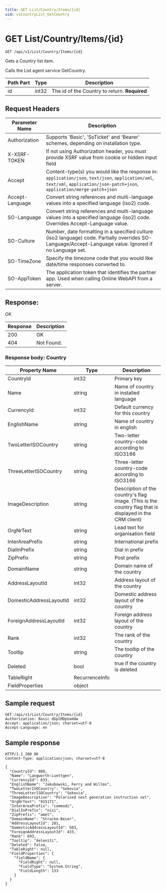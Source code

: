 ```yaml
---
title: GET List/Country/Items/{id}
uid: v1CountryList_GetCountry
---
```


# GET List/Country/Items/{id}

```http
GET /api/v1/List/Country/Items/{id}
```

Gets a Country list item.


Calls the List agent service GetCountry.





| Path Part | Type | Description |
|-----------|------|-------------|
| id | int32 | The id of the Country to return. **Required** |



## Request Headers

| Parameter Name | Description |
|----------------|-------------|
| Authorization  | Supports 'Basic', 'SoTicket' and 'Bearer' schemes, depending on installation type. |
| X-XSRF-TOKEN   | If not using Authorization header, you must provide XSRF value from cookie or hidden input field |
| Accept         | Content-type(s) you would like the response in: `application/json`, `text/json`, `application/xml`, `text/xml`, `application/json-patch+json`, `application/merge-patch+json` |
| Accept-Language | Convert string references and multi-language values into a specified language (iso2) code. |
| SO-Language | Convert string references and multi-language values into a specified language (iso2) code. Overrides Accept-Language value. |
| SO-Culture | Number, date formatting in a specified culture (iso2 language) code. Partially overrides SO-Language/Accept-Language value. Ignored if no Language set. |
| SO-TimeZone | Specify the timezone code that you would like date/time responses converted to. |
| SO-AppToken | The application token that identifies the partner app. Used when calling Online WebAPI from a server. |


## Response:

OK

| Response | Description |
|----------------|-------------|
| 200 | OK |
| 404 | Not Found. |

### Response body: Country

| Property Name | Type |  Description |
|----------------|------|--------------|
| CountryId | int32 | Primary key |
| Name | string | Name of country in installed language |
| CurrencyId | int32 | Default currency for this country |
| EnglishName | string | Name of country in english |
| TwoLetterISOCountry | string | Two-letter country-code according to ISO3166 |
| ThreeLetterISOCountry | string | Three-letter country-code according to ISO3166 |
| ImageDescription | string | Description of the country's flag image. (This is the country flag that is displayed in the CRM client) |
| OrgNrText | string | Lead text for organisation field |
| InterAreaPrefix | string | International prefix |
| DialInPrefix | string | Dial in prefix |
| ZipPrefix | string | Post prefix |
| DomainName | string | Domain name of the country |
| AddressLayoutId | int32 | Address layout of the country |
| DomesticAddressLayoutId | int32 | Domestic address layout of the country |
| ForeignAddressLayoutId | int32 | Foreign address layout of the country |
| Rank | int32 | The rank of the country |
| Tooltip | string | The tooltip of the country |
| Deleted | bool | true if the country is deleted |
| TableRight | RecurrenceInfo |  |
| FieldProperties | object |  |

## Sample request

```http!
GET /api/v1/List/Country/Items/{id}
Authorization: Basic dGplMDpUamUw
Accept: application/json; charset=utf-8
Accept-Language: en
```

## Sample response

```http_
HTTP/1.1 200 OK
Content-Type: application/json; charset=utf-8

{
  "CountryId": 808,
  "Name": "Langworth-Luettgen",
  "CurrencyId": 633,
  "EnglishName": "Jakubowski, Ferry and Willms",
  "TwoLetterISOCountry": "Sokovia",
  "ThreeLetterISOCountry": "Sokovia",
  "ImageDescription": "Polarised next generation instruction set",
  "OrgNrText": "915171",
  "InterAreaPrefix": "commodi",
  "DialInPrefix": "nisi",
  "ZipPrefix": "amet",
  "DomainName": "Stracke-Beier",
  "AddressLayoutId": 281,
  "DomesticAddressLayoutId": 503,
  "ForeignAddressLayoutId": 433,
  "Rank": 693,
  "Tooltip": "deleniti",
  "Deleted": false,
  "TableRight": null,
  "FieldProperties": {
    "fieldName": {
      "FieldRight": null,
      "FieldType": "System.String",
      "FieldLength": 133
    }
  }
}
```